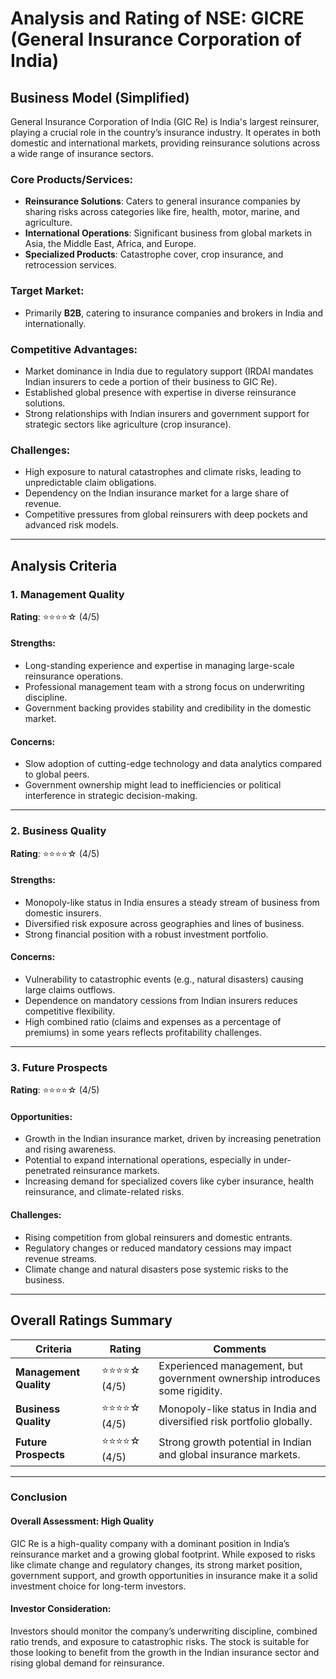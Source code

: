 # Analysis and Rating of NSE: GICRE (General Insurance Corporation of India)  

## Business Model (Simplified)  
General Insurance Corporation of India (GIC Re) is India's largest reinsurer, playing a crucial role in the country’s insurance industry. It operates in both domestic and international markets, providing reinsurance solutions across a wide range of insurance sectors.  

### Core Products/Services:  
- **Reinsurance Solutions**: Caters to general insurance companies by sharing risks across categories like fire, health, motor, marine, and agriculture.  
- **International Operations**: Significant business from global markets in Asia, the Middle East, Africa, and Europe.  
- **Specialized Products**: Catastrophe cover, crop insurance, and retrocession services.  

### Target Market:  
- Primarily **B2B**, catering to insurance companies and brokers in India and internationally.  

### Competitive Advantages:  
- Market dominance in India due to regulatory support (IRDAI mandates Indian insurers to cede a portion of their business to GIC Re).  
- Established global presence with expertise in diverse reinsurance solutions.  
- Strong relationships with Indian insurers and government support for strategic sectors like agriculture (crop insurance).  

### Challenges:  
- High exposure to natural catastrophes and climate risks, leading to unpredictable claim obligations.  
- Dependency on the Indian insurance market for a large share of revenue.  
- Competitive pressures from global reinsurers with deep pockets and advanced risk models.  

---

## Analysis Criteria  

### 1. Management Quality  
**Rating**: ⭐⭐⭐⭐☆ (4/5)  

#### Strengths:  
- Long-standing experience and expertise in managing large-scale reinsurance operations.  
- Professional management team with a strong focus on underwriting discipline.  
- Government backing provides stability and credibility in the domestic market.  

#### Concerns:  
- Slow adoption of cutting-edge technology and data analytics compared to global peers.  
- Government ownership might lead to inefficiencies or political interference in strategic decision-making.  

---

### 2. Business Quality  
**Rating**: ⭐⭐⭐⭐☆ (4/5)  

#### Strengths:  
- Monopoly-like status in India ensures a steady stream of business from domestic insurers.  
- Diversified risk exposure across geographies and lines of business.  
- Strong financial position with a robust investment portfolio.  

#### Concerns:  
- Vulnerability to catastrophic events (e.g., natural disasters) causing large claims outflows.  
- Dependence on mandatory cessions from Indian insurers reduces competitive flexibility.  
- High combined ratio (claims and expenses as a percentage of premiums) in some years reflects profitability challenges.  

---

### 3. Future Prospects  
**Rating**: ⭐⭐⭐⭐☆ (4/5)  

#### Opportunities:  
- Growth in the Indian insurance market, driven by increasing penetration and rising awareness.  
- Potential to expand international operations, especially in under-penetrated reinsurance markets.  
- Increasing demand for specialized covers like cyber insurance, health reinsurance, and climate-related risks.  

#### Challenges:  
- Rising competition from global reinsurers and domestic entrants.  
- Regulatory changes or reduced mandatory cessions may impact revenue streams.  
- Climate change and natural disasters pose systemic risks to the business.  

---

## Overall Ratings Summary  

| **Criteria**         | **Rating**    | **Comments**                                                        |  
|-----------------------|---------------|----------------------------------------------------------------------|  
| **Management Quality** | ⭐⭐⭐⭐☆ (4/5) | Experienced management, but government ownership introduces some rigidity. |  
| **Business Quality**   | ⭐⭐⭐⭐☆ (4/5) | Monopoly-like status in India and diversified risk portfolio globally. |  
| **Future Prospects**   | ⭐⭐⭐⭐☆ (4/5) | Strong growth potential in Indian and global insurance markets.         |  

---

### Conclusion  

#### **Overall Assessment**: **High Quality**  
GIC Re is a high-quality company with a dominant position in India’s reinsurance market and a growing global footprint. While exposed to risks like climate change and regulatory changes, its strong market position, government support, and growth opportunities in insurance make it a solid investment choice for long-term investors.  

#### Investor Consideration:  
Investors should monitor the company’s underwriting discipline, combined ratio trends, and exposure to catastrophic risks. The stock is suitable for those looking to benefit from the growth in the Indian insurance sector and rising global demand for reinsurance.  
